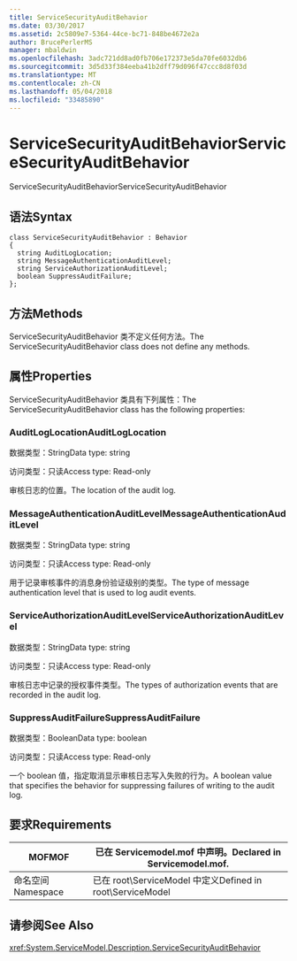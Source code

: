 ```yaml
---
title: ServiceSecurityAuditBehavior
ms.date: 03/30/2017
ms.assetid: 2c5809e7-5364-44ce-bc71-848be4672e2a
author: BrucePerlerMS
manager: mbaldwin
ms.openlocfilehash: 3adc721dd8ad0fb706e172373e5da70fe6032db6
ms.sourcegitcommit: 3d5d33f384eeba41b2dff79d096f47ccc8d8f03d
ms.translationtype: MT
ms.contentlocale: zh-CN
ms.lasthandoff: 05/04/2018
ms.locfileid: "33485890"
---
```

# <a name="servicesecurityauditbehavior"></a><span data-ttu-id="bb240-102">ServiceSecurityAuditBehavior</span><span class="sxs-lookup"><span data-stu-id="bb240-102">ServiceSecurityAuditBehavior</span></span>
<span data-ttu-id="bb240-103">ServiceSecurityAuditBehavior</span><span class="sxs-lookup"><span data-stu-id="bb240-103">ServiceSecurityAuditBehavior</span></span>  
  
## <a name="syntax"></a><span data-ttu-id="bb240-104">语法</span><span class="sxs-lookup"><span data-stu-id="bb240-104">Syntax</span></span>  
  
```  
class ServiceSecurityAuditBehavior : Behavior  
{  
  string AuditLogLocation;  
  string MessageAuthenticationAuditLevel;  
  string ServiceAuthorizationAuditLevel;  
  boolean SuppressAuditFailure;  
};  
```  
  
## <a name="methods"></a><span data-ttu-id="bb240-105">方法</span><span class="sxs-lookup"><span data-stu-id="bb240-105">Methods</span></span>  
 <span data-ttu-id="bb240-106">ServiceSecurityAuditBehavior 类不定义任何方法。</span><span class="sxs-lookup"><span data-stu-id="bb240-106">The ServiceSecurityAuditBehavior class does not define any methods.</span></span>  
  
## <a name="properties"></a><span data-ttu-id="bb240-107">属性</span><span class="sxs-lookup"><span data-stu-id="bb240-107">Properties</span></span>  
 <span data-ttu-id="bb240-108">ServiceSecurityAuditBehavior 类具有下列属性：</span><span class="sxs-lookup"><span data-stu-id="bb240-108">The ServiceSecurityAuditBehavior class has the following properties:</span></span>  
  
### <a name="auditloglocation"></a><span data-ttu-id="bb240-109">AuditLogLocation</span><span class="sxs-lookup"><span data-stu-id="bb240-109">AuditLogLocation</span></span>  
 <span data-ttu-id="bb240-110">数据类型：String</span><span class="sxs-lookup"><span data-stu-id="bb240-110">Data type: string</span></span>  
  
 <span data-ttu-id="bb240-111">访问类型：只读</span><span class="sxs-lookup"><span data-stu-id="bb240-111">Access type: Read-only</span></span>  
  
 <span data-ttu-id="bb240-112">审核日志的位置。</span><span class="sxs-lookup"><span data-stu-id="bb240-112">The location of the audit log.</span></span>  
  
### <a name="messageauthenticationauditlevel"></a><span data-ttu-id="bb240-113">MessageAuthenticationAuditLevel</span><span class="sxs-lookup"><span data-stu-id="bb240-113">MessageAuthenticationAuditLevel</span></span>  
 <span data-ttu-id="bb240-114">数据类型：String</span><span class="sxs-lookup"><span data-stu-id="bb240-114">Data type: string</span></span>  
  
 <span data-ttu-id="bb240-115">访问类型：只读</span><span class="sxs-lookup"><span data-stu-id="bb240-115">Access type: Read-only</span></span>  
  
 <span data-ttu-id="bb240-116">用于记录审核事件的消息身份验证级别的类型。</span><span class="sxs-lookup"><span data-stu-id="bb240-116">The type of message authentication level that is used to log audit events.</span></span>  
  
### <a name="serviceauthorizationauditlevel"></a><span data-ttu-id="bb240-117">ServiceAuthorizationAuditLevel</span><span class="sxs-lookup"><span data-stu-id="bb240-117">ServiceAuthorizationAuditLevel</span></span>  
 <span data-ttu-id="bb240-118">数据类型：String</span><span class="sxs-lookup"><span data-stu-id="bb240-118">Data type: string</span></span>  
  
 <span data-ttu-id="bb240-119">访问类型：只读</span><span class="sxs-lookup"><span data-stu-id="bb240-119">Access type: Read-only</span></span>  
  
 <span data-ttu-id="bb240-120">审核日志中记录的授权事件类型。</span><span class="sxs-lookup"><span data-stu-id="bb240-120">The types of authorization events that are recorded in the audit log.</span></span>  
  
### <a name="suppressauditfailure"></a><span data-ttu-id="bb240-121">SuppressAuditFailure</span><span class="sxs-lookup"><span data-stu-id="bb240-121">SuppressAuditFailure</span></span>  
 <span data-ttu-id="bb240-122">数据类型：Boolean</span><span class="sxs-lookup"><span data-stu-id="bb240-122">Data type: boolean</span></span>  
  
 <span data-ttu-id="bb240-123">访问类型：只读</span><span class="sxs-lookup"><span data-stu-id="bb240-123">Access type: Read-only</span></span>  
  
 <span data-ttu-id="bb240-124">一个 boolean 值，指定取消显示审核日志写入失败的行为。</span><span class="sxs-lookup"><span data-stu-id="bb240-124">A boolean value that specifies the behavior for suppressing failures of writing to the audit log.</span></span>  
  
## <a name="requirements"></a><span data-ttu-id="bb240-125">要求</span><span class="sxs-lookup"><span data-stu-id="bb240-125">Requirements</span></span>  
  
|<span data-ttu-id="bb240-126">MOF</span><span class="sxs-lookup"><span data-stu-id="bb240-126">MOF</span></span>|<span data-ttu-id="bb240-127">已在 Servicemodel.mof 中声明。</span><span class="sxs-lookup"><span data-stu-id="bb240-127">Declared in Servicemodel.mof.</span></span>|  
|---------|-----------------------------------|  
|<span data-ttu-id="bb240-128">命名空间</span><span class="sxs-lookup"><span data-stu-id="bb240-128">Namespace</span></span>|<span data-ttu-id="bb240-129">已在 root\ServiceModel 中定义</span><span class="sxs-lookup"><span data-stu-id="bb240-129">Defined in root\ServiceModel</span></span>|  
  
## <a name="see-also"></a><span data-ttu-id="bb240-130">请参阅</span><span class="sxs-lookup"><span data-stu-id="bb240-130">See Also</span></span>  
 <xref:System.ServiceModel.Description.ServiceSecurityAuditBehavior>
